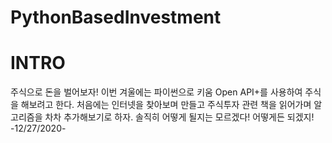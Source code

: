 # PythonBasedInvestment

# INTRO
주식으로 돈을 벌어보자!
이번 겨울에는 파이썬으로 키움 Open API+를 사용하여 주식을 해보려고 한다. 
처음에는 인터넷을 찾아보며 만들고 주식투자 관련 책을 읽어가며 알고리즘을 차차 추가해보기로 하자. 
솔직히 어떻게 될지는 모르겠다! 어떻게든 되겠지! 
-12/27/2020-
